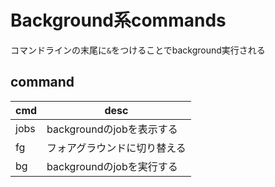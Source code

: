# Background系commands

コマンドラインの末尾に`&`をつけることでbackground実行される

## command

cmd|desc
-|-
jobs|backgroundのjobを表示する
fg|フォアグラウンドに切り替える
bg|backgroundのjobを実行する
